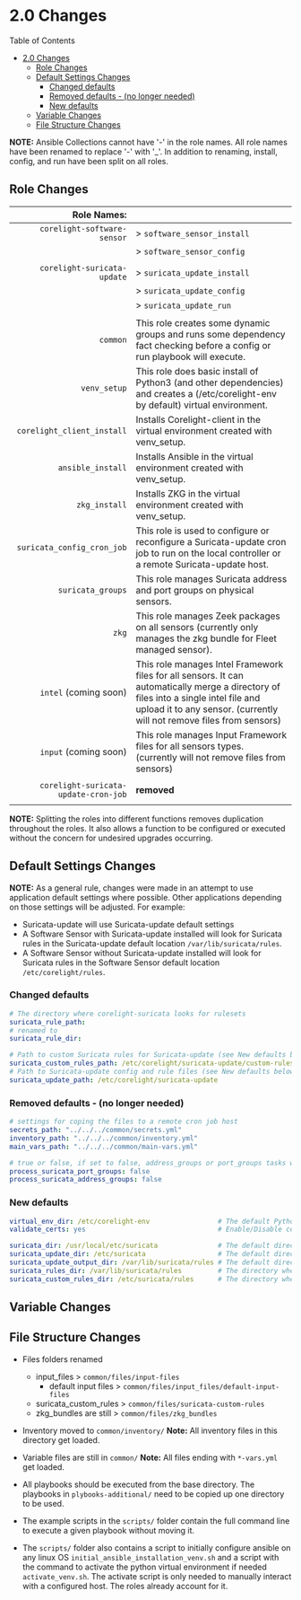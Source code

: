 # 2.0 Changes

Table of Contents

- [2.0 Changes](#20-changes)
  - [Role Changes](#role-changes)
  - [Default Settings Changes](#default-settings-changes)
    - [Changed defaults](#changed-defaults)
    - [Removed defaults - (no longer needed)](#removed-defaults---no-longer-needed)
    - [New defaults](#new-defaults)
  - [Variable Changes](#variable-changes)
  - [File Structure Changes](#file-structure-changes)

**NOTE:** Ansible Collections cannot have '-' in the role names.  All role names have been renamed to replace '-' with '_'.  In addition to renaming, install, config, and run have been split on all roles.

## Role Changes

| Role Names:     ||
| ---------------------------------: | :-------------------------------------------------- |
|      ```corelight-software-sensor```     | > ```software_sensor_install```                           |
|                                    | > ```software_sensor_config```                            |
|                                    |                                                     |
|      ```corelight-suricata-update```     | > ```suricata_update_install```                           |
|                                    | > ```suricata_update_config```                            |
|                                    | > ```suricata_update_run```                               |
|                                    |                                                     |
|                         ```common```     | This role creates some dynamic groups and runs some dependency fact checking before a config or run playbook will execute.                     |
|                     ```venv_setup```     | This role does basic install of Python3 (and other dependencies) and creates a (/etc/corelight-env by default) virtual environment.           |
|       ```corelight_client_install```     | Installs Corelight-client in the virtual environment created with venv_setup.                                                                   |
|                ```ansible_install```     | Installs Ansible in the virtual environment created with venv_setup.                                                                           |
|                    ```zkg_install```     | Installs ZKG in the virtual environment created with venv_setup.                                                                                |
|       ```suricata_config_cron_job```     | This role is used to configure or reconfigure a Suricata-update cron job to run on the local controller or a remote Suricata-update host.  |
|                ```suricata_groups```     | This role manages Suricata address and port groups on physical sensors.                                                                          |
|                            ```zkg```     | This role manages Zeek packages on all sensors (currently only manages the zkg bundle for Fleet managed sensor).                          |
|            ```intel``` (coming soon)     | This role manages Intel Framework files for all sensors.  It can automatically merge a directory of files into a single intel file and upload it to any sensor. (currently will not remove files from sensors)                           |
|            ```input``` (coming soon)     | This role manages Input Framework files for all sensors types.  (currently will not remove files from sensors)                             |
|                                    |                                                     |
| ```corelight-suricata-update-cron-job``` | **removed**                                         |
|                                    |                                                     |

**NOTE:** Splitting the roles into different functions removes duplication throughout the roles.  It also allows a function to be configured or executed without the concern for undesired upgrades occurring.

## Default Settings Changes

**NOTE:** As a general rule, changes were made in an attempt to use application default settings where possible.  Other applications depending on those settings will be adjusted.  For example:

- Suricata-update will use Suricata-update default settings
- A Software Sensor with Suricata-update installed will look for Suricata rules in the Suricata-update default location ```/var/lib/suricata/rules```.
- A Software Sensor without Suricata-update installed will look for Suricata rules in the Software Sensor default location ```/etc/corelight/rules```.

### Changed defaults

```yaml
# The directory where corelight-suricata looks for rulesets
suricata_rule_path:
# renamed to
suricata_rule_dir:

# Path to custom Suricata rules for Suricata-update (see New defaults below)
suricata_custom_rules_path: /etc/corelight/suricata-update/custom-rules
# Path to Suricata-update config and rule files (see New defaults below)
suricata_update_path: /etc/corelight/suricata-update
```

### Removed defaults - (no longer needed)

```yaml
# settings for coping the files to a remote cron job host
secrets_path: "../../../common/secrets.yml"
inventory_path: "../../../common/inventory.yml"
main_vars_path: "../../../common/main-vars.yml"

# true or false, if set to false, address_groups or port_groups tasks will be skipped
process_suricata_port_groups: false
process_suricata_address_groups: false
```

### New defaults

```yaml
virtual_env_dir: /etc/corelight-env                 # The default Python environment created for all installations
validate_certs: yes                                 # Enable/Disable cert validation for yum and dnf installs

suricata_dir: /usr/local/etc/suricata               # The default directory for corelight-suricata config files
suricata_update_dir: /etc/suricata                  # The default directory where suricata-update looks for config files
suricata_update_output_dir: /var/lib/suricata/rules # The default directory where suricata-update puts suricata.rules
suricata_rules_dir: /var/lib/suricata/rules         # The directory where corelight-suricata looks for rulesets
suricata_custom_rules_dir: /etc/suricata/rules      # The directory where suricata-update looks for local rules
```

## Variable Changes



## File Structure Changes

- Files folders renamed
  - input_files > ```common/files/input-files```
    - default input files > ```common/files/input_files/default-input-files```
  - suricata_custom_rules > ```common/files/suricata-custom-rules```
  - zkg_bundles are still > ```common/files/zkg_bundles```

- Inventory moved to ```common/inventory/```  **Note:** All inventory files in this directory get loaded.

- Variable files are still in ```common/```   **Note:** All files ending with ```*-vars.yml``` get loaded.

- All playbooks should be executed from the base directory.  The playbooks in ```plybooks-additional/``` need to be copied up one directory to be used.

- The example scripts in the ```scripts/``` folder contain the full command line to execute a given playbook without moving it.
- The ```scripts/``` folder also contains a script to initially configure ansible on any linux OS ```initial_ansible_installation_venv.sh``` and a script with the command to activate the python virtual environment if needed ```activate_venv.sh```.  The activate script is only needed to manually interact with a configured host.  The roles already account for it.
